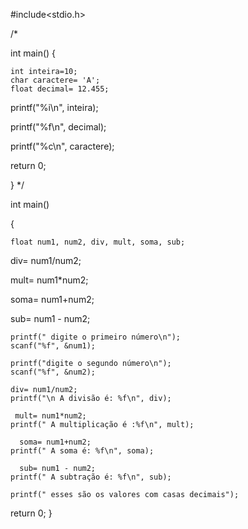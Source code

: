 #include<stdio.h>

/*

int main()
{

    int inteira=10;
    char caractere= 'A';
    float decimal= 12.455;
  
   printf("%i\n", inteira);
   
   printf("%f\n", decimal);
 
   printf("%c\n", caractere);
 
   return 0;

}
*/


int main()

{

    float num1, num2, div, mult, soma, sub;

 
  div= num1/num2;
 
  mult= num1*num2;
 
  soma= num1+num2;
  
  sub= num1 - num2;
    
    printf(" digite o primeiro número\n");
    scanf("%f", &num1);

    printf("digite o segundo número\n");
    scanf("%f", &num2);
    
    div= num1/num2;
    printf("\n A divisão é: %f\n", div);
   
     mult= num1*num2;
    printf(" A multiplicação é :%f\n", mult);
  
      soma= num1+num2;
    printf(" A soma é: %f\n", soma);
  
      sub= num1 - num2;
    printf(" A subtração é: %f\n", sub);

    printf(" esses são os valores com casas decimais");

return 0;
}
